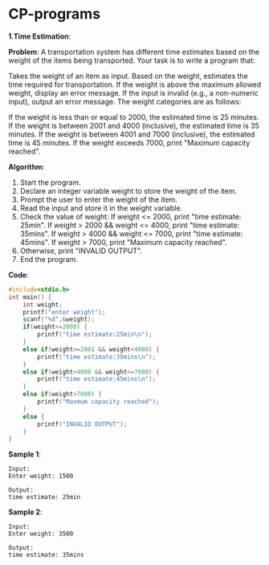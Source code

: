 # CP-programs
**1.Time Estimation**:

**Problem**:
A transportation system has different time estimates based on the weight of the items being transported. Your task is to write a program that:

Takes the weight of an item as input.
Based on the weight, estimates the time required for transportation.
If the weight is above the maximum allowed weight, display an error message.
If the input is invalid (e.g., a non-numeric input), output an error message.
The weight categories are as follows:

If the weight is less than or equal to 2000, the estimated time is 25 minutes.
If the weight is between 2001 and 4000 (inclusive), the estimated time is 35 minutes.
If the weight is between 4001 and 7000 (inclusive), the estimated time is 45 minutes.
If the weight exceeds 7000, print "Maximum capacity reached".

**Algorithm**:
1. Start the program.
2. Declare an integer variable weight to store the weight of the item.
3. Prompt the user to enter the weight of the item.
4. Read the input and store it in the weight variable.
5. Check the value of weight:
   If weight <= 2000, print "time estimate: 25min".
   If weight > 2000 && weight <= 4000, print "time estimate: 35mins".
   If weight > 4000 && weight <= 7000, print "time estimate: 45mins".
   If weight > 7000, print "Maximum capacity reached".
6. Otherwise, print "INVALID OUTPUT".
7. End the program.

**Code**:
```c
#include<stdio.h>
int main() {
	int weight;
	printf("enter weight");
	scanf("%d",&weight);
	if(weight<=2000) {
		printf("time estimate:25min\n");
	}
	else if(weight>=2001 && weight<4000) {
		printf("time estimate:35mins\n");
	}
	else if(weight>4000 && weight<=7000) {
		printf("time estimate:45mins\n");
	}
	else if(weight>7000) {
		printf("Maxmum capacity reached");
	}
	else {
		printf("INVALID OUTPUT");
	}
}
```


**Sample 1**:
```
Input:
Enter weight: 1500

Output:
time estimate: 25min
```

**Sample 2**:
```
Input:
Enter weight: 3500

Output:
time estimate: 35mins
```

